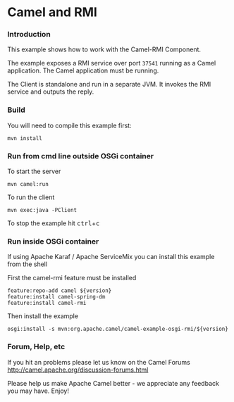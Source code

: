 # Camel and RMI

### Introduction

This example shows how to work with the Camel-RMI Component.

The example exposes a RMI service over port `37541` running as a Camel application.
The Camel application must be running.

The Client is standalone and run in a separate JVM. It invokes the RMI service and outputs the reply.

### Build

You will need to compile this example first:

	mvn install

### Run from cmd line outside OSGi container

To start the server

	mvn camel:run

To run the client

	mvn exec:java -PClient

To stop the example hit <kbd>ctrl</kbd>+<kbd>c</kbd>


### Run inside OSGi container

If using Apache Karaf / Apache ServiceMix you can install this example
from the shell

First the camel-rmi feature must be installed

	feature:repo-add camel ${version}
	feature:install camel-spring-dm
	feature:install camel-rmi

Then install the example

	osgi:install -s mvn:org.apache.camel/camel-example-osgi-rmi/${version}

### Forum, Help, etc

If you hit an problems please let us know on the Camel Forums
	<http://camel.apache.org/discussion-forums.html>

Please help us make Apache Camel better - we appreciate any feedback you may
have.  Enjoy!
